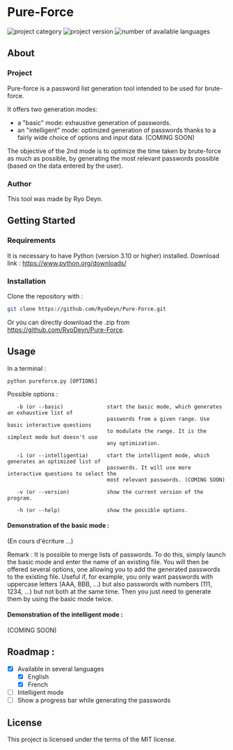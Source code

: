 # Pure-Force

![project category](https://img.shields.io/badge/Project%20Category-Pain-red?style=flat-square)
![project version](https://img.shields.io/badge/Version-1.0.0-brightgreen?style=flat-square)
![number of available languages](https://img.shields.io/badge/Available%20Languages-2-blue?style=flat-square)

## About

### Project

Pure-force is a password list generation tool intended to be used for brute-force.

It offers two generation modes:
- a "basic" mode: exhaustive generation of passwords.
- an "intelligent" mode: optimized generation of passwords thanks to a fairly wide choice of options and input data. (COMING SOON)

The objective of the 2nd mode is to optimize the time taken by brute-force as much as possible, by generating the most relevant
passwords possible (based on the data entered by the user).

### Author

This tool was made by Ryo Deyn.

## Getting Started

### Requirements

It is necessary to have Python (version 3.10 or higher) installed.
Download link : https://www.python.org/downloads/

### Installation

Clone the repository with :
```sh
git clone https://github.com/RyoDeyn/Pure-Force.git
```

Or you can directly download the .zip from https://github.com/RyoDeyn/Pure-Force.

## Usage

In a terminal :
```
python pureforce.py [OPTIONS]
```
Possible options :
```
   -b (or --basic)              start the basic mode, which generates an exhaustive list of
                                passwords from a given range. Use basic interactive questions
                                to modulate the range. It is the simplest mode but doesn't use
                                any optimization.
                                
   -i (or --intelligentia)      start the intelligent mode, which generates an optimized list of
                                passwords. It will use more interactive questions to select the
                                most relevant passwords. (COMING SOON)
                                
   -v (or --version)            show the current version of the program.
   
   -h (or --help)               show the possible options.
```
#### Demonstration of the basic mode :

(En cours d'écriture ...)

Remark :
It is possible to merge lists of passwords. To do this, simply launch the basic mode and enter the name of an existing file.
You will then be offered several options, one allowing you to add the generated passwords to the existing file.
Useful if, for example, you only want passwords with uppercase letters (AAA, BBB, …) but also passwords with numbers (111, 1234, …)
but not both at the same time. Then you just need to generate them by using the basic mode twice.

#### Demonstration of the intelligent mode :

(COMING SOON)

## Roadmap :

- [x] Available in several languages
    - [x] English
    - [x] French
- [ ] Intelligent mode
- [ ] Show a progress bar while generating the passwords

## License

This project is licensed under the terms of the MIT license.
